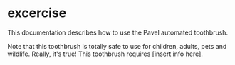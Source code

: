 # excercise
This documentation describes how to use the Pavel automated
toothbrush.

Note that this toothbrush is totally safe to use for children, adults, pets and wildlife. Really, it's true!
This toothbrush requires [insert info here]. 
